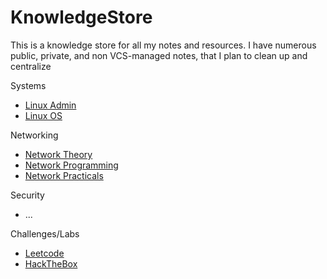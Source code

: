 # KnowledgeStore

This is a knowledge store for all my notes and resources. I have numerous
public, private, and non VCS-managed notes, that I plan to clean up and
centralize


Systems

- [Linux Admin](linux-admin/home.md)
- [Linux OS](linux-system/home.md)

Networking

- [Network Theory](network-theory/home.md)
- [Network Programming](network-programming/home.md)
- [Network Practicals](network-practical/home.md)

Security

- ...

Challenges/Labs

- [Leetcode](leetcode/home.md)
- [HackTheBox](hackthebox/home.md)

